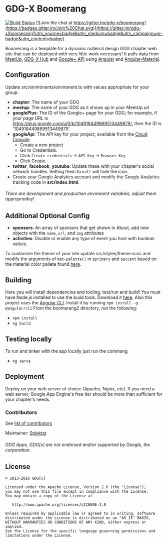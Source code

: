 GDG-X Boomerang
=========

[![Build Status](https://travis-ci.org/gdg-x/boomerang.svg)](https://travis-ci.org/gdg-x/boomerang) [![Join the chat at https://gitter.im/gdg-x/boomerang](https://badges.gitter.im/Join%20Chat.svg)](https://gitter.im/gdg-x/boomerang?utm_source=badge&utm_medium=badge&utm_campaign=pr-badge&utm_content=badge)

Boomerang is a template for a dynamic material design GDG chapter web site that can be deployed with very little
work necessary! It pulls data from [MeetUp](https://www.meetup.com/meetup_api/docs/), [GDG-X Hub](https://github.com/gdg-x/hub)
and [Google+ API](https://developers.google.com/+/api/) using [Angular](https://angular.io) and [Angular-Material](https://material.angular.io).


Configuration
---------------
Update src/environents/environent.ts with values appropriate for your group:

* **chapter**: The name of your GDG
* **meetup**: The name of your GDG as it shows up in your MeetUp url
* **googlePlus**: The ID of the Google+ page for your GDG; for example, if your page URL is https://plus.google.com/u/0/b/104918449869513449879/, then the ID is '104918449869513449879'.
* **googleApi**: The API key for your project, available from the [Cloud Console](https://console.developers.google.com/apis)
  * Create a new project
  * Go to Credentials.
  * Click `Create credentials` -> `API Key` -> `Browser Key`
  * Click Create.
* **twitter**, **facebook**, **youtube**: Update these with your chapter's social network handles. Setting them to `null` will hide the icon.
* Create your Google Analytics account and modify the Google Analytics tracking code in **src/index.html**.

###### There are development and production environent variables, adjust them appropriatley!

Additional Optional Config
---------------
* **sponsors**: An array of sponsors that get shown in About, add new objects with the `name`, `url`, and `img` attributes
* **activities**: Disable or enable any type of event you host with boolean values.

To customize the theme of your site update src/styles/theme.scss and modify the arguments of `mat-palette()` in `$primary`
and `$accent` based on the material color pallete found [here](https://material.io/guidelines/style/color.html#color-color-palette).

Building
---------------
Here you will install dependencies and tooling, test/run and build!
You must have Node.js installed to use the build tools. Download it [here](http://nodejs.org/download/).
Also this project uses the [Angular CLI](https://www.npmjs.com/package/@angular/cli). Install it by running `npm install -g @angular/cli`
From the boomerang2 directory, run the following:

* `npm install`
* `ng build`

Testing locally
---------------
To run and tinker with the app locally just run the commang

* `ng serve`

Deployment
---------------
Deploy on your web server of choice (Apache, Nginx, etc).
If you need a web server, Google App Engine's free tier should be more than sufficient for your chapter's needs.


### Contributors
See [list of contributors](https://github.com/gdg-x/boomerang/graphs/contributors)

Maintainer: [Splaktar](https://github.com/Splaktar).

###### GDG Apps, GDG[x] are not endorsed and/or supported by Google, the corporation.

License
--------

    © 2013-2016 GDG[x]

    Licensed under the Apache License, Version 2.0 (the "License");
    you may not use this file except in compliance with the License.
    You may obtain a copy of the License at

       http://www.apache.org/licenses/LICENSE-2.0

    Unless required by applicable law or agreed to in writing, software
    distributed under the License is distributed on an "AS IS" BASIS,
    WITHOUT WARRANTIES OR CONDITIONS OF ANY KIND, either express or implied.
    See the License for the specific language governing permissions and
    limitations under the License.